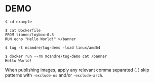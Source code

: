 # DEMO

```console
$ cd example

$ cat Dockerfile
FROM tianon/toybox:0.8
RUN echo "Hello World!" >/banner

$ tug -t mcandre/tug-demo -load linux/amd64

$ docker run --rm mcandre/tug-demo cat /banner
Hello World!
```

When publishing images, apply any relevant comma separated (`,`) skip patterns with `-exclude-os` and/or `-exclude-arch`.
